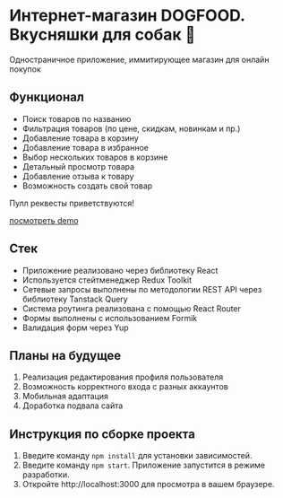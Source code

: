 # Интернет-магазин DOGFOOD. Вкусняшки для собак 🐶

Одностраничное приложение, иммитирующее магазин для онлайн покупок

## Функционал
- Поиск товаров по названию
- Фильтрация товаров (по цене, скидкам, новинкам и пр.)
- Добавление товара в корзину
- Добавление товара в избранное
- Выбор нескольких товаров в корзине
- Детальный просмотр товара
- Добавление отзыва к товару
- Возможность создать свой товар

Пулл реквесты приветствуются!

[посмотреть demo](https://katlinbulycheva.github.io/sber-dogFood/)

## Стек
- Приложение реализовано через библиотеку React
- Используется стейтменеджер Redux Toolkit
- Сетевые запросы выполнены по методологии REST API через библиотеку Tanstack Query
- Система роутинга реализована с помощью React Router
- Формы выполнены с использованием Formik
- Валидация форм через Yup

## Планы на будущее
1. Реализация редактирования профиля пользователя
2. Возможность корректного входа с разных аккаунтов
3. Мобильная адаптация
4. Доработка подвала сайта

## Инструкция по сборке проекта
1. Введите команду `npm install` для установки зависимостей.
2. Введите команду `npm start`. Приложение запустится в режиме разработки.
3. Откройте http://localhost:3000 для просмотра в вашем браузере. 
